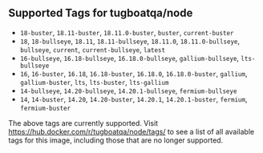 ## Supported Tags for tugboatqa/node

* `18-buster`, `18.11-buster`, `18.11.0-buster`, `buster`, `current-buster`
* `18`, `18-bullseye`, `18.11`, `18.11-bullseye`, `18.11.0`, `18.11.0-bullseye`, `bullseye`, `current`, `current-bullseye`, `latest`
* `16-bullseye`, `16.18-bullseye`, `16.18.0-bullseye`, `gallium-bullseye`, `lts-bullseye`
* `16`, `16-buster`, `16.18`, `16.18-buster`, `16.18.0`, `16.18.0-buster`, `gallium`, `gallium-buster`, `lts`, `lts-buster`, `lts-gallium`
* `14-bullseye`, `14.20-bullseye`, `14.20.1-bullseye`, `fermium-bullseye`
* `14`, `14-buster`, `14.20`, `14.20-buster`, `14.20.1`, `14.20.1-buster`, `fermium`, `fermium-buster`

The above tags are currently supported. Visit https://hub.docker.com/r/tugboatqa/node/tags/ to see a list of all available tags for this image, including those that are no longer supported.
